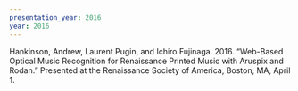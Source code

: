 ```yaml
---
presentation_year: 2016
year: 2016
---
```


Hankinson, Andrew, Laurent Pugin, and Ichiro Fujinaga. 2016. “Web-Based Optical Music Recognition for Renaissance Printed Music with Aruspix and Rodan.” Presented at the Renaissance Society of America, Boston, MA, April 1.